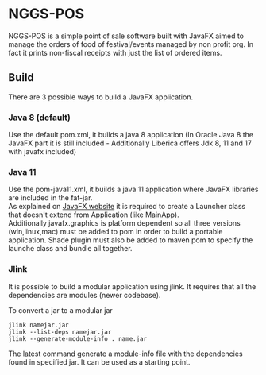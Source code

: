 # NGGS-POS

NGGS-POS is a simple point of sale software built with JavaFX aimed to manage the orders of food of festival/events managed by non profit org. In fact it prints non-fiscal receipts with just the list of ordered items.

## Build

There are 3 possible ways to build a JavaFX application.

### Java 8 (default)

Use the default pom.xml, it builds a java 8 application (In Oracle Java 8 the JavaFX part it is still included - Additionally Liberica offers Jdk 8, 11 and 17 with javafx included)

### Java 11
Use the pom-java11.xml, it builds a java 11 application where JavaFX libraries are included in the fat-jar.   
As explained on [JavaFX website](https://openjfx.io/openjfx-docs/#maven) it is required to create a Launcher class that doesn't extend from Application (like MainApp).   
Additionally javafx.graphics is platform dependent so all three versions (win,linux,mac) must be added to pom in order to build a portable application. Shade plugin must also be added to maven pom to specify the launche class and bundle all together.

### Jlink
It is possible to build a modular application using jlink. It requires that all the dependencies are modules (newer codebase).

To convert a jar to a modular jar

```shell
jlink namejar.jar
jlink --list-deps namejar.jar
jlink --generate-module-info . name.jar
```
The latest command generate a module-info file with the dependencies found in specified jar. It can be used as a starting point.